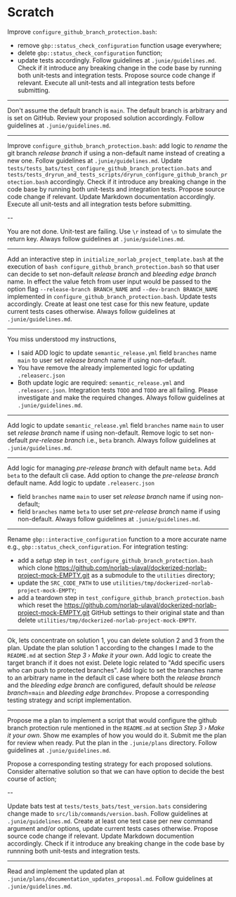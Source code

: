 
# Scratch

Improve `configure_github_branch_protection.bash`: 
- remove `gbp::status_check_configuration` function usage everywhere;
- delete `gbp::status_check_configuration` function;
- update tests accordingly.
Follow guidelines at `.junie/guidelines.md`.
Check if it introduce any breaking change in the code base by running both unit-tests and integration tests.
Propose source code change if relevant.
Execute all unit-tests and all integration tests before submitting.


---

Don't assume the default branch is `main`.
The default branch is arbitrary and is set on GitHub.
Review your proposed solution accordingly.
Follow guidelines at `.junie/guidelines.md`.

---

Improve `configure_github_branch_protection.bash`: add logic to _rename_ the git branch _release branch_ if using a non-default name instead of creating a new one.
Follow guidelines at `.junie/guidelines.md`.
Update `tests/tests_bats/test_configure_github_branch_protection.bats` and `tests/tests_dryrun_and_tests_scripts/dryrun_configure_github_branch_protection.bash` accordingly.
Check if it introduce any breaking change in the code base by running both unit-tests and integration tests.
Propose source code change if relevant.
Update Markdown documentation accordingly. 
Execute all unit-tests and all integration tests before submitting.

--

You are not done. Unit-test are failing.
Use `\r` instead of `\n` to simulate the return key.
Always follow guidelines at `.junie/guidelines.md`.

---

Add an interactive step in `initialize_norlab_project_template.bash` at the execution of `bash configure_github_branch_protection.bash` so that user can decide to set non-default _release branch_ and _bleeding edge branch_ name. In effect the value fetch from user input would be passed to the option flag `--release-branch BRANCH_NAME` and `--dev-branch BRANCH_NAME` implemented in `configure_github_branch_protection.bash`.
Update tests accordingly.
Create at least one test case for this new feature, update current tests cases otherwise.
Always follow guidelines at `.junie/guidelines.md`.


---

You miss understood my instructions, 
- I said ADD logic to update `semantic_release.yml` field `branches` name `main` to user set _release branch_ name if using non-default. 
- You have remove the already implemented logic for updating `.releaserc.json`
- Both update logic are required:  `semantic_release.yml` and `.releaserc.json`.
Integration tests `TODO` and `TODO` are all failing. 
Please investigate and make the required changes. 
Always follow guidelines at `.junie/guidelines.md`.

---

Add logic to update `semantic_release.yml` field `branches` name `main` to user set _release branch_ name if using non-default.
Remove logic to set non-default _pre-release branch_ i.e., `beta` branch.
Always follow guidelines at `.junie/guidelines.md`.

---

Add logic for managing _pre-release branch_ with default name `beta`.
Add `beta` to the default cli case.
Add option to change the _pre-release branch_ default name.
Add logic to update `.releaserc.json` 
- field `branches` name `main` to user set _release branch_ name if using non-default; 
- field `branches` name `beta` to user set _pre-release branch_ name if using non-default.
Always follow guidelines at `.junie/guidelines.md`.

---

Rename `gbp::interactive_configuration` function to a more accurate name e.g., `gbp::status_check_configuration`.
For integration testing:
- add a _setup_ step in `test_configure_github_branch_protection.bash` which clone https://github.com/norlab-ulaval/dockerized-norlab-project-mock-EMPTY.git as a submodule to the `utilities` directory;
- update the `SRC_CODE_PATH` to use `utilities/tmp/dockerized-norlab-project-mock-EMPTY`;
- add a teardown step in `test_configure_github_branch_protection.bash` which reset the  https://github.com/norlab-ulaval/dockerized-norlab-project-mock-EMPTY.git GitHub settings to their original state and than delete `utilities/tmp/dockerized-norlab-project-mock-EMPTY`.


---

Ok, lets concentrate on solution 1, you can delete solution 2 and 3 from the plan.
Update the plan solution 1 according to the changes I made to the `README.md` at section _Step 3 › Make it your own_.
Add logic to create the target branch if it does not exist.
Delete logic related to "Add specific users who can push to protected branches".
Add logic to set the branches name to an arbitrary name in the default cli case where both the _release branch_ and the _bleeding edge branch_ are configured, default should be _release branch_=`main` and _bleeding edge branch_`dev`. 
Propose a corresponding testing strategy and script implementation.


---

Propose me a plan to implement a script that would configure the github branch protection rule mentioned in the `README.md` at section _Step 3 › Make it your own_.
Show me examples of how you would do it.
Submit me the plan for review when ready.
Put the plan in the `.junie/plans` directory.
Follow guidelines at `.junie/guidelines.md`.

Propose a corresponding testing strategy for each proposed solutions.
Consider alternative solution so that we can have option to decide the best course of action;

--

Update bats test at `tests/tests_bats/test_version.bats` considering change made to `src/lib/commands/version.bash`.
Follow guidelines at `.junie/guidelines.md`.
Create at least one test case per new command argument and/or options, update current tests cases otherwise.
Propose source code change if relevant. 
Update Markdown documention accordingly. 
Check if it introduce any breaking change in the code base by runnning both unit-tests and integration tests.

---

Read and implement the updated plan at `.junie/plans/documentation_updates_proposal.md`.
Follow guidelines at `.junie/guidelines.md`.

